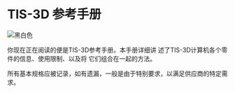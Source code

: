 # TIS-3D 参考手册
![黑白色](item:tis3d:manual)

你现在正在阅读的便是TIS-3D参考手册。本手册详细讲 述了TIS-3D计算机各个零件的信息、使用限制、以及将 它们组合在一起的方法。

所有基本规格应被记录，如有遗漏，一般是由于特别要求，以满足供应商的特定需求。
